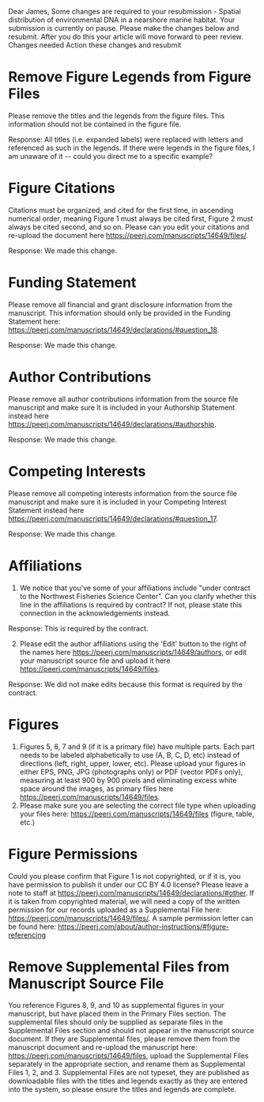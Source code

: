 Dear James,
Some changes are required to your resubmission - Spatial distribution of environmental DNA in a nearshore marine habitat.
Your submission is currently on pause. Please make the changes below and resubmit. After you do this your article will move forward to peer review.
Changes needed
Action these changes and resubmit
# Remove Figure Legends from Figure Files
Please remove the titles and the legends from the figure files. This information should not be contained in the figure file.

  Response: All titles (i.e. expanded labels) were replaced with letters and referenced as such in the legends. If there were legends in the figure files, I am unaware of it -- could you direct me to a specific example?

# Figure Citations
Citations must be organized, and cited for the first time, in ascending numerical order, meaning Figure 1 must always be cited first, Figure 2 must always be cited second, and so on. Please can you edit your citations and re-upload the document here <https://peerj.com/manuscripts/14649/files/>.

  Response: We made this change.

# Funding Statement
Please remove all financial and grant disclosure information from the manuscript. This information should only be provided in the Funding Statement here: <https://peerj.com/manuscripts/14649/declarations/#question_18>.

  Response: We made this change.

# Author Contributions
Please remove all author contributions information from the source file manuscript and make sure it is included in your Authorship Statement instead here <https://peerj.com/manuscripts/14649/declarations/#authorship>.

  Response: We made this change.


# Competing Interests
Please remove all competing interests information from the source file manuscript and make sure it is included in your Competing Interest Statement instead here <https://peerj.com/manuscripts/14649/declarations/#question_17>.

  Response: We made this change.


# Affiliations
1) We notice that you've some of your affiliations include "under contract to the Northwest Fisheries Science Center". Can you clarify whether this line in the affiliations is required by contract? If not, please state this connection in the acknowledgements instead.

  Response: This is required by the contract.


2) Please edit the author affiliations using the 'Edit' button to the right of the names here <https://peerj.com/manuscripts/14649/authors>, or edit your manuscript source file and upload it here <https://peerj.com/manuscripts/14649/files>.

  Response: We did not make edits because this format is required by the contract.


# Figures
1) Figures 5, 6, 7 and 9 (if it is a primary file) have multiple parts. Each part needs to be labeled alphabetically to use (A, B, C, D, etc) instead of directions (left, right, upper, lower, etc). Please upload your figures in either EPS, PNG, JPG (photographs only) or PDF (vector PDFs only), measuring at least 900 by 900 pixels and eliminating excess white space around the images, as primary files here <https://peerj.com/manuscripts/14649/files>.
2) Please make sure you are selecting the correct file type when uploading your files here: <https://peerj.com/manuscripts/14649/files> (figure, table, etc.)

# Figure Permissions
Could you please confirm that Figure 1 is not copyrighted, or if it is, you have permission to publish it under our CC BY 4.0 license? Please leave a note to staff at <https://peerj.com/manuscripts/14649/declarations/#other>. If it is taken from copyrighted material, we will need a copy of the written permission for our records uploaded as a Supplemental File here: <https://peerj.com/manuscripts/14649/files/>. A sample permission letter can be found here: <https://peerj.com/about/author-instructions/#figure-referencing>

# Remove Supplemental Files from Manuscript Source File
You reference Figures 8, 9, and 10 as supplemental figures in your manuscript, but have placed them in the Primary Files section. The supplemental files should only be supplied as separate files in the Supplemental Files section and should not appear in the manuscript source document. If they are Supplemental files, please remove them from the manuscript document and re-upload the manuscript here: <https://peerj.com/manuscripts/14649/files>, upload the Supplemental Files separately in the appropriate section, and rename them as Supplemental Files 1, 2, and 3. Supplemental Files are not typeset, they are published as downloadable files with the titles and legends exactly as they are entered into the system, so please ensure the titles and legends are complete.
